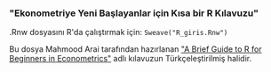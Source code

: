 ### "Ekonometriye Yeni Başlayanlar için Kısa bir R Kılavuzu" 

.Rnw dosyasını R'da çalıştırmak için: `Sweave("R_giris.Rnw")`

Bu dosya Mahmood Arai tarafından hazırlanan ["A Brief Guide to R for Beginners in Econometrics"](http://people.su.se/~ma/R_intro/) adlı kılavuzun Türkçeleştirilmiş halidir.
